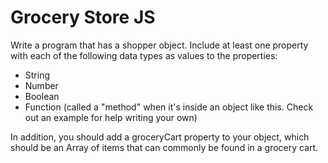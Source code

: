 # Grocery Store JS

Write a program that has a shopper object. Include at least one property with each of the following data types as values to the properties:

* String
* Number
* Boolean
* Function (called a "method" when it's inside an object like this. Check out an example for help writing your own)

In addition, you should add a groceryCart property to your object, which should be an Array of items that can commonly be found in a grocery cart.
